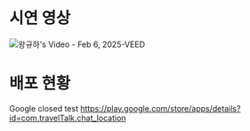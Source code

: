 # 시연 영상

![왕규하's Video - Feb 6, 2025-VEED](https://github.com/user-attachments/assets/af6baf7c-b1fb-4cc0-a640-cbaeeb25ba6f)


# 배포 현황
Google closed test
https://play.google.com/store/apps/details?id=com.travelTalk.chat_location
